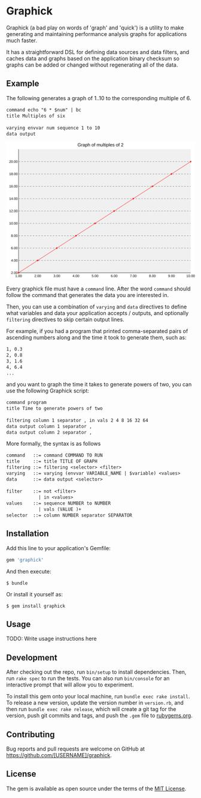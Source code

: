 # Graphick

Graphick (a bad play on words of 'graph' and 'quick') is a utility to make generating and maintaining performance analysis graphs for applications much faster.

It has a straightforward DSL for defining data sources and data filters, and caches data and graphs based on the application binary checksum so graphs can be added or changed without regenerating all of the data.

## Example

The following generates a graph of 1..10 to the corresponding multiple of 6.

```
command echo "6 * $num" | bc
title Multiples of six

varying envvar num sequence 1 to 10
data output
```

![Rendering of above graph definition](examples/readme_example_graph.svg)

Every graphick file must have a `command` line. After the word `command` should follow the command that generates the data you are interested in.

Then, you can use a combination of `varying` and `data` directives to define what variables and data your application accepts / outputs, and optionally `filtering` directives to skip certain output lines.

For example, if you had a program that printed comma-separated pairs of ascending numbers along and the time it took to generate them, such as:

```
1, 0.3
2, 0.8
3, 1.6
4, 6.4
...
```

and you want to graph the time it takes to generate powers of two, you can use the following Graphick script:

```
command program
title Time to generate powers of two

filtering column 1 separator , in vals 2 4 8 16 32 64
data output column 1 separator ,
data output column 2 separator ,
```


More formally, the syntax is as follows

```
command   ::= command COMMAND TO RUN
title     ::= title TITLE OF GRAPH
filtering ::= filtering <selector> <filter>
varying   ::= varying (envvar VARIABLE_NAME | $variable) <values>
data      ::= data output <selector>

filter    ::= not <filter>
            | in <values>
values    ::= sequence NUMBER to NUMBER
            | vals (VALUE )+
selector  ::= column NUMBER separator SEPARATOR
```

## Installation

Add this line to your application's Gemfile:

```ruby
gem 'graphick'
```

And then execute:

    $ bundle

Or install it yourself as:

    $ gem install graphick

## Usage

TODO: Write usage instructions here

## Development

After checking out the repo, run `bin/setup` to install dependencies. Then, run `rake spec` to run the tests. You can also run `bin/console` for an interactive prompt that will allow you to experiment.

To install this gem onto your local machine, run `bundle exec rake install`. To release a new version, update the version number in `version.rb`, and then run `bundle exec rake release`, which will create a git tag for the version, push git commits and tags, and push the `.gem` file to [rubygems.org](https://rubygems.org).

## Contributing

Bug reports and pull requests are welcome on GitHub at https://github.com/[USERNAME]/graphick.

## License

The gem is available as open source under the terms of the [MIT License](https://opensource.org/licenses/MIT).
